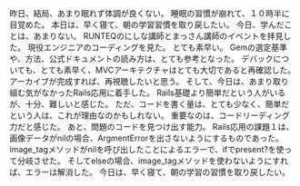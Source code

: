 昨日、結局、あまり眠れず体調が良くない。
睡眠の習慣が崩れて、１０時半に目覚めた。
本日は、早く寝て、朝の学習習慣を取り戻したい。
今日、学んだことは、あまりない。
RUNTEQのにしな講師とまっさん講師のイベントを拝見した。
現役エンジニアのコーディングを見た。
とても素早い。
Gemの選定基準や、方法、公式ドキュメントの読み方は、とても参考となった。
デバックについても、とても素早く、MVCアーキテクチャはとても大切であると再確認した。
アーカイブが完成すれば、再視聴したいと思う。
そして、今日は、あまり取り組む気がなかったRails応用に着手した。
Rails基礎より簡単だという人がいるが、十分、難しいと感じた。
ただ、コードを書く量は、とても少なく、簡単だという人は、これが理由なのかもしれない。
重要なのは、コードリーディング力だと感じた。
あと、問題のコードを見つけ出す能力。
Rails応用の課題１は、画像データがnilの場合、ArgmentErrorを出さないようにするものであった。
image_tagメソッドがnilを呼び出したことによるエラーで、ifでpresent?を使って分岐させた。
そしてelseの場合、image_tagメソッドを使わないようにすれば、エラーは解消した。
今日は、早く寝て、朝の学習の習慣を取り戻したい。
